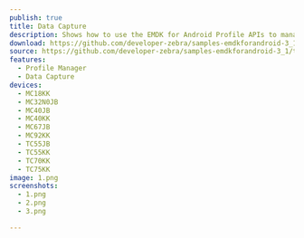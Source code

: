 ```yaml
---
publish: true
title: Data Capture
description: Shows how to use the EMDK for Android Profile APIs to manage Data Capture profiles.
download: https://github.com/developer-zebra/samples-emdkforandroid-3_1/archive/ProfileDataCaptureSample1.zip
source: https://github.com/developer-zebra/samples-emdkforandroid-3_1/tree/ProfileDataCaptureSample1
features: 
  - Profile Manager
  - Data Capture
devices: 
  - MC18KK
  - MC32N0JB
  - MC40JB
  - MC40KK
  - MC67JB
  - MC92KK
  - TC55JB
  - TC55KK
  - TC70KK
  - TC75KK
image: 1.png
screenshots: 
  - 1.png
  - 2.png
  - 3.png

---
```

